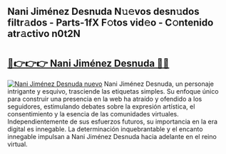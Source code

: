 ## Nani Jiménez Desnuda N𝚞𝚎vos desn𝚞dos filtr𝚊dos - Parts-1fX F𝚘tos vid𝚎o - C𝚘ntenido atr𝚊ctivo n0t2N

# <h2><a href="http://mb170v.tromn.icu/?c=Nani+Jim%c3%a9nez+Desnuda">🔗👉👉👉 Nani Jiménez Desnuda 🔗🔗</a></h2>

[![Nani Jiménez Desnuda nuevo](https://i.imgur.com/pEAQMta.gif)](http://mb170v.tromn.icu/?c=Nani+Jim%c3%a9nez+Desnuda)
Nani Jiménez Desnuda, un personaje intrigante y esquivo, trasciende las etiquetas simples. Su enfoque único para construir una presencia en la web ha atraído y ofendido a los seguidores, estimulando debates sobre la expresión artística, el consentimiento y la esencia de las comunidades virtuales. Independientemente de sus esfuerzos futuros, su importancia en la era digital es innegable. La determinación inquebrantable y el encanto innegable impulsan a Nani Jiménez Desnuda hacia adelante en el reino virtual.
